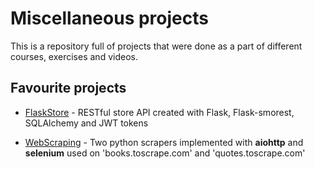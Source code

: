 # Miscellaneous projects

This is a repository full of projects that were done as a part of different courses, exercises and videos.

## Favourite projects

- [FlaskStore](https://github.com/andrewmaci/python-projects/tree/main/FlaskStore) - RESTful store API created with Flask, Flask-smorest, SQLAlchemy and JWT tokens

- [WebScraping](https://github.com/andrewmaci/python-projects/tree/main/WebScraping) - Two python scrapers implemented with **aiohttp** and **selenium** used on 'books.toscrape.com' and 'quotes.toscrape.com'
